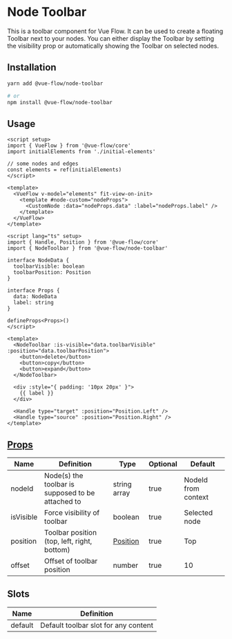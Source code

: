 # Node Toolbar

This is a toolbar component for Vue Flow.
It can be used to create a floating Toolbar next to your nodes.
You can either display the Toolbar by setting the visibility prop or automatically showing the Toolbar
on selected nodes.

## Installation

```bash
yarn add @vue-flow/node-toolbar

# or
npm install @vue-flow/node-toolbar
```

## Usage

```vue
<script setup>
import { VueFlow } from '@vue-flow/core'
import initialElements from './initial-elements'

// some nodes and edges
const elements = ref(initialElements)
</script>

<template>
  <VueFlow v-model="elements" fit-view-on-init>
    <template #node-custom="nodeProps">
      <CustomNode :data="nodeProps.data" :label="nodeProps.label" />
    </template>
  </VueFlow>
</template>
```

```vue
<script lang="ts" setup>
import { Handle, Position } from '@vue-flow/core'
import { NodeToolbar } from '@vue-flow/node-toolbar'

interface NodeData {
  toolbarVisible: boolean
  toolbarPosition: Position
}

interface Props {
  data: NodeData
  label: string
}

defineProps<Props>()
</script>

<template>
  <NodeToolbar :is-visible="data.toolbarVisible" :position="data.toolbarPosition">
    <button>delete</button>
    <button>copy</button>
    <button>expand</button>
  </NodeToolbar>

  <div :style="{ padding: '10px 20px' }">
    {{ label }}
  </div>

  <Handle type="target" :position="Position.Left" />
  <Handle type="source" :position="Position.Right" />
</template>
```

## [Props](/typedocs/interfaces/NodeToolbarProps)

| Name            | Definition                                        | Type                                 | Optional | Default                 |
|-----------------|---------------------------------------------------|--------------------------------------|----------|-------------------------|
| nodeId          | Node(s) the toolbar is supposed to be attached to | string array                         | true     | NodeId from context     |
| isVisible       | Force visibility of toolbar                       | boolean                              | true     | Selected node           |
| position        | Toolbar position (top, left, right, bottom)       | [Position](/typedocs/enums/Position) | true     | Top                     |
| offset          | Offset of toolbar position                        | number                               | true     | 10                      |

## Slots

| Name    | Definition                           |
|---------|--------------------------------------|
| default | Default toolbar slot for any content | 
